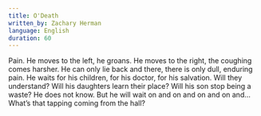 ```yaml
---
title: O'Death
written_by: Zachary Herman
language: English
duration: 60
---
```


Pain. He moves to the left, he groans. He moves to the right, the coughing comes harsher. He can only lie back and there, there is only dull, enduring pain. He waits for his children, for his doctor, for his salvation. Will they understand? Will his daughters learn their place? Will his son stop being a waste? He does not know. But he will wait on and on and on and on and… What’s that tapping coming from the hall?
